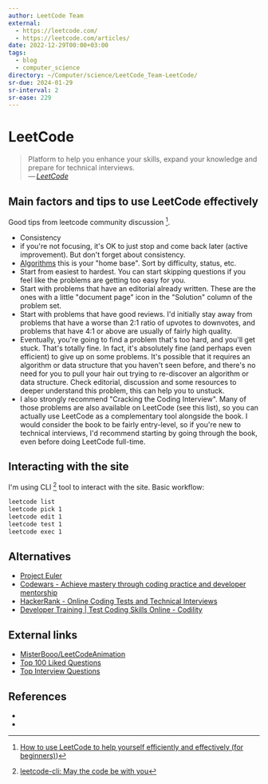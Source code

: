 ```yaml
---
author: LeetCode Team
external:
  - https://leetcode.com/
  - https://leetcode.com/articles/
date: 2022-12-29T00:00+03:00
tags:
  - blog
  - computer_science
directory: ~/Computer/science/LeetCode_Team-LeetCode/
sr-due: 2024-01-29
sr-interval: 2
sr-ease: 229
---
```


# LeetCode

> Platform to help you enhance your skills, expand your knowledge and prepare
> for technical interviews.\
> — <cite>[LeetCode](https://leetcode.com/)</cite>

## Main factors and tips to use LeetCode effectively

Good tips from leetcode community discussion [^1].

- Consistency
- if you're not focusing, it's OK to just stop and come back later (active
  improvement). But don't forget about consistency.
- [Algorithms](https://leetcode.com/problemset/algorithms/) this is your "home
  base". Sort by difficulty, status, etc.
- Start from easiest to hardest. You can start skipping questions if you feel
  like the problems are getting too easy for you.
- Start with problems that have an editorial already written. These are the ones
  with a little "document page" icon in the "Solution" column of the problem
  set.
- Start with problems that have good reviews. I'd initially stay away from
  problems that have a worse than 2:1 ratio of upvotes to downvotes, and
  problems that have 4:1 or above are usually of fairly high quality.
- Eventually, you're going to find a problem that's too hard, and you'll get
  stuck. That's totally fine. In fact, it's absolutely fine (and perhaps even
  efficient) to give up on some problems. It's possible that it requires an
  algorithm or data structure that you haven't seen before, and there's no need
  for you to pull your hair out trying to re-discover an algorithm or data
  structure. Check editorial, discussion and some resources to deeper understand
  this problem, this can help you to unstuck.
- I also strongly recommend "Cracking the Coding Interview". Many of those
  problems are also available on LeetCode (see this list), so you can actually
  use LeetCode as a complementary tool alongside the book. I would consider the
  book to be fairly entry-level, so if you're new to technical interviews, I'd
  recommend starting by going through the book, even before doing LeetCode
  full-time.

## Interacting with the site

I'm using CLI [^2] tool to interact with the site. Basic workflow:

```sh
leetcode list
leetcode pick 1
leetcode edit 1
leetcode test 1
leetcode exec 1
```

## Alternatives

- [Project Euler](https://projecteuler.net/)
- [Codewars - Achieve mastery through coding practice and developer mentorship](https://www.codewars.com/)
- [HackerRank - Online Coding Tests and Technical Interviews](https://www.hackerrank.com/)
- [Developer Training | Test Coding Skills Online - Codility](https://app.codility.com/programmers/)

## External links

- [MisterBooo/LeetCodeAnimation](https://github.com/MisterBooo/LeetCodeAnimation)
- [Top 100 Liked Questions](https://leetcode.com/problemset/all/?listId=79h8rn6&page=1)
- [Top Interview Questions](https://leetcode.com/problemset/all/?page=1&listId=wpwgkgt)

## References

- [^1]: [How to use LeetCode to help yourself efficiently and effectively (for beginners)](https://leetcode.com/discuss/career/450215/How-to-use-LeetCode-to-help-yourself-efficiently-and-effectively-\(for-beginners\)))
- [^2]: [leetcode-cli: May the code be with you](https://github.com/clearloop/leetcode-cli)
